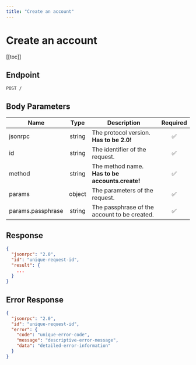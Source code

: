 ```yaml
---
title: "Create an account"
---
```


# Create an account

[[toc]]

## Endpoint

```
POST /
```

## Body Parameters

| Name              | Type   | Description                                     | Required           |
|-------------------|:------:|-------------------------------------------------|:------------------:|
| jsonrpc           | string | The protocol version. **Has to be 2.0!**        | :white_check_mark: |
| id                | string | The identifier of the request.                  | :white_check_mark: |
| method            | string | The method name. **Has to be accounts.create!** | :white_check_mark: |
| params            | object | The parameters of the request.                  | :white_check_mark: |
| params.passphrase | string | The passphrase of the account to be created.    | :white_check_mark: |

## Response

```json
{
  "jsonrpc": "2.0",
  "id": "unique-request-id",
  "result": {
    ...
  }
}
```

## Error Response

```json
{
  "jsonrpc": "2.0",
  "id": "unique-request-id",
  "error": {
    "code": "unique-error-code",
    "message": "descriptive-error-message",
    "data": "detailed-error-information"
  }
}
```
